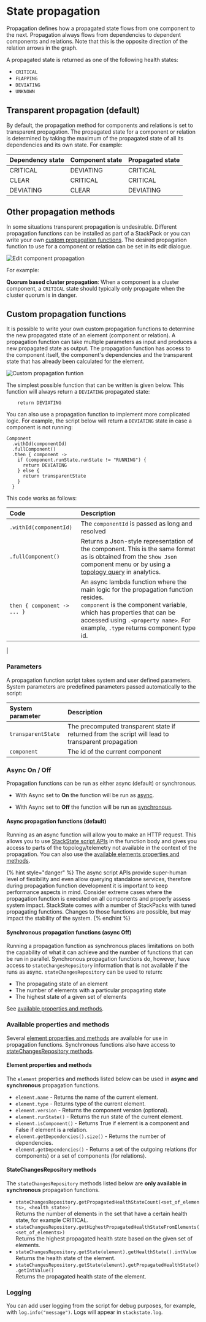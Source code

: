 # State propagation

Propagation defines how a propagated state flows from one component to the next. Propagation always flows from dependencies to dependent components and relations. Note that this is the opposite direction of the relation arrows in the graph.

A propagated state is returned as one of the following health states:

* `CRITICAL`
* `FLAPPING`
* `DEVIATING`
* `UNKNOWN`

## Transparent propagation (default)

By default, the propagation method for components and relations is set to transparent propagation. The propagated state for a component or relation is determined by taking the maximum of the propagated state of all its dependencies and its own state. For example:

| Dependency state | Component state | Propagated state |
|:---|:---|:---|
| CRITICAL | DEVIATING | CRITICAL |
| CLEAR | CRITICAL | CRITICAL |
| DEVIATING | CLEAR | DEVIATING |

## Other propagation methods

In some situations transparent propagation is undesirable. Different propagation functions can be installed as part of a StackPack or you can write your own [custom propagation functions](#custom-propagation-functions). The desired propagation function to use for a component or relation can be set in its edit dialogue.

![Edit component propagation](../.gitbook/assets/v41_edit-component-propagation.png)

For example:

**Quorum based cluster propagation**: When a component is a cluster component, a `CRITICAL` state should typically only propagate when the cluster quorum is in danger.

## Custom propagation functions

It is possible to write your own custom propagation functions to determine the new propagated state of an element \(component or relation\). A propagation function can take multiple parameters as input and produces a new propagated state as output. The propagation function has access to the component itself, the component's dependencies and the transparent state that has already been calculated for the element.

![Custom propagation funtion](../.gitbook/assets/v41_propagation-function.png)

The simplest possible function that can be written is given below. This function will always return a `DEVIATING` propagated state:

```text
    return DEVIATING
```

You can also use a propagation function to implement more complicated logic. For example, the script below will return a `DEVIATING` state in case a component is not running:

```text
Component
  .withId(componentId)
  .fullComponent()
  .then { component ->
    if (component.runState.runState != "RUNNING") {
      return DEVIATING
    } else {    
      return transparentState
    }
  }
```

This code works as follows:

| Code | Description |
|:---|:---|
| `.withId(componentId)` | The `componentId` is passed as long and resolved |
| `.fullComponent()` | Returns a Json-style representation of the component. This is the same format as is obtained from the `Show Json` component menu or by using a [topology query](../develop/scripting/script-apis/topology.md) in analytics. |
| `then { component -> ... }` | An async lambda function where the main logic for the propagation function resides.<br />`component` is the component variable, which has properties that can be accessed using `.<property name>`. For example, `.type` returns component type id.|
|

### Parameters

A propagation function script takes system and user defined parameters. System parameters are predefined parameters passed automatically to the script:

| System parameter | Description |
|:---|:---|
| `transparentState` | The precomputed transparent state if returned from the script will lead to transparent propagation |
| `component` | The id of the current component |

### Async On / Off

Propagation functions can be run as either async (default) or synchronous.

* With Async set to **On** the function will be run as [async](#async-propagation-functions-default).

* With Async set to **Off** the function will be run as [synchronous](#synchronous-propagation-functions-async-off).

#### Async propagation functions (default)

Running as an async function will allow you to make an HTTP request. This allows you to use [StackState script APIs](../develop/scripting/script-apis) in the function body and gives you access to parts of the topology/telemetry not available in the context of the propagation. You can also use the [available elements properties and methods](#available-properties-and-methods).

{% hint style="danger" %}
The async script APIs provide super-human level of flexibility and even allow querying standalone services, therefore during propagation function development it is important to keep performance aspects in mind. Consider extreme cases where the propagation function is executed on all components and properly assess system impact. StackState comes with a number of StackPacks with tuned propagating functions. Changes to those functions are possible, but may impact the stability of the system.
{% endhint %}

#### Synchronous propagation functions (async Off)

Running a propagation function as synchronous places limitations on both the capability of what it can achieve and the number of functions that can be run in parallel. Synchronous propagation functions do, however, have access to `stateChangesRepository` information that is not available if the runs as async. `stateChangesRepository` can be used to return:
- The propagating state of an element
- The number of elements with a particular propagating state
- The highest state of a given set of elements

See [available properties and methods](#available-properties-and-methods).

### Available properties and methods

Several [element properties and methods](#element-properties-and-methods) are available for use in propagation functions. Synchronous functions also have access to [stateChangesRepository methods](#statechangesrepository-methods).

#### Element properties and methods

The `element` properties and methods listed below can be used in **async and synchronous** propagation functions.

- `element.name` - Returns the name of the current element.
- `element.type` - Returns type of the current element.
- `element.version` - Returns the component version (optional).
- `element.runState()` - Returns the run state of the current element.
- `element.isComponent()` - Returns True if element is a component and False if element is a relation.
- `element.getDependencies().size()` - Returns the number of dependencies.
- `element.getDependencies()` - Returns a set of the outgoing relations (for components) or a set of components (for relations).

#### StateChangesRepository methods

The `stateChangesRepository` methods listed below are **only available in synchronous** propagation functions.

- `stateChangesRepository.getPropagatedHealthStateCount(<set_of_elements>, <health_state>)`<br />Returns the number of elements in the set that have a certain health state, for example CRITICAL.
- `stateChangesRepository.getHighestPropagatedHealthStateFromElements(<set_of_elements>)`<br />Returns the highest propagated health state based on the given set of elements.
- `stateChangesRepository.getState(element).getHealthState().intValue`<br />Returns the health state of the element.
- `stateChangesRepository.getState(element).getPropagatedHealthState().getIntValue()`<br />Returns the propagated health state of the element.

### Logging

You can add user logging from the script for debug purposes, for example, with `log.info("message")`. Logs will appear in `stackstate.log`.
